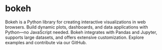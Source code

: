 # bokeh
Bokeh is a Python library for creating interactive visualizations in web browsers. Build dynamic plots, dashboards, and data applications with Python—no JavaScript needed. Bokeh integrates with Pandas and Jupyter, supports large datasets, and offers extensive customization. Explore examples and contribute via our GitHub.
